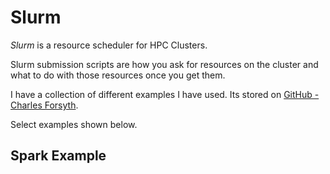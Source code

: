 # Slurm 

*Slurm* is a resource scheduler for HPC Clusters.

Slurm submission scripts are how you ask for resources on the cluster and what to do with those resources once you get them.

I have a collection of different examples I have used.
Its stored on [GitHub - Charles Forsyth](https://github.com/CharlesForsyth/slurm_scripts).

Select examples shown below.

## Spark Example

<script src="https://gist.github.com/CharlesForsyth/6f1d1474f3dc7b5f0c1d836c0aa34911.js"></script>
<script src="http://gist-it.appspot.com/github/CharlesForsyth/slurm_scripts/blob/master/spark_job.sh"></script>
<script src="http://gist-it.appspot.com/github/robertkrimen/gist-it-example/blob/master/example.js"></script>

